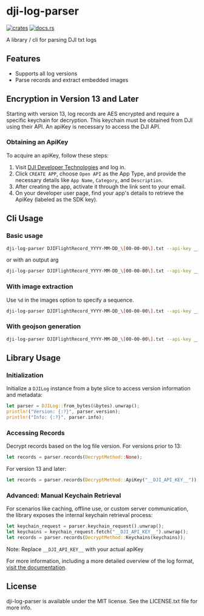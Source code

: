 # dji-log-parser

[![crates](https://img.shields.io/crates/v/dji-log-parser.svg)](https://crates.io/crates/dji-log-parser)
[![docs.rs](https://docs.rs/dji-log-parser/badge.svg)](https://docs.rs/dji-log-parser)

A library / cli for parsing DJI txt logs

## Features

- Supports all log versions
- Parse records and extract embedded images

## Encryption in Version 13 and Later

Starting with version 13, log records are AES encrypted and require a specific keychain for decryption. This keychain must be obtained from DJI using their API. An apiKey is necessary to access the DJI API.

### Obtaining an ApiKey

To acquire an apiKey, follow these steps:

1. Visit [DJI Developer Technologies](https://developer.dji.com/user) and log in.
2. Click `CREATE APP`, choose `Open API` as the App Type, and provide the necessary details like `App Name`, `Category`, and `Description`.
3. After creating the app, activate it through the link sent to your email.
4. On your developer user page, find your app's details to retrieve the ApiKey (labeled as the SDK key).

## Cli Usage

### Basic usage

```bash
dji-log-parser DJIFlightRecord_YYYY-MM-DD_\[00-00-00\].txt --api-key __DJI_API_KEY__ > records.json
```

or with an output arg

```bash
dji-log-parser DJIFlightRecord_YYYY-MM-DD_\[00-00-00\].txt --api-key __DJI_API_KEY__ --output records.json
```

### With image extraction

Use `%d` in the images option to specify a sequence.

```bash
dji-log-parser DJIFlightRecord_YYYY-MM-DD_\[00-00-00\].txt --api-key __DJI_API_KEY__ --images image%d.jpeg --output records.json
```

### With geojson generation

```bash
dji-log-parser DJIFlightRecord_YYYY-MM-DD_\[00-00-00\].txt --api-key __DJI_API_KEY__ --geojson geojson.json --output records.json
```

## Library Usage

### Initialization

Initialize a `DJILog` instance from a byte slice to access version information and metadata:

```rust
let parser = DJILog::from_bytes(&bytes).unwrap();
println!("Version: {:?}", parser.version);
println!("Info: {:?}", parser.info);
```

### Accessing Records

Decrypt records based on the log file version.
For versions prior to 13:

```rust
let records = parser.records(DecryptMethod::None);
```

For version 13 and later:

```rust
let records = parser.records(DecryptMethod::ApiKey("__DJI_API_KEY__"));
```

### Advanced: Manual Keychain Retrieval

For scenarios like caching, offline use, or custom server communication, the library
exposes the internal keychain retrieval process:

```rust
let keychain_request = parser.keychain_request().unwrap();
let keychains = keychain_request.fetch("__DJI_API_KEY__").unwrap();
let records = parser.records(DecryptMethod::Keychains(keychains));
```

Note: Replace `__DJI_API_KEY__` with your actual apiKey

For more information, including a more detailed overview of the log format, [visit the documentation](https://docs.rs/dji-log-parser).

## License

dji-log-parser is available under the MIT license. See the LICENSE.txt file for more info.
